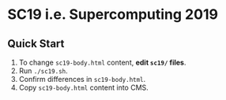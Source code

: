 # SC19 i.e. Supercomputing 2019

## Quick Start

1. To change `sc19-body.html` content, **edit `sc19/` files**.
1. Run `./sc19.sh`.
2. Confirm differences in `sc19-body.html`.
3. Copy `sc19-body.html` content into CMS.
